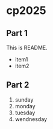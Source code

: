 # cp2025

## Part 1
This is README.
- item1
- item2

## Part 2
 1. sunday
 1. monday
 1. tuesday
 1. wendnesday
